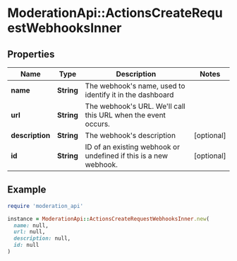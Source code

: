 # ModerationApi::ActionsCreateRequestWebhooksInner

## Properties

| Name | Type | Description | Notes |
| ---- | ---- | ----------- | ----- |
| **name** | **String** | The webhook&#39;s name, used to identify it in the dashboard |  |
| **url** | **String** | The webhook&#39;s URL. We&#39;ll call this URL when the event occurs. |  |
| **description** | **String** | The webhook&#39;s description | [optional] |
| **id** | **String** | ID of an existing webhook or undefined if this is a new webhook. | [optional] |

## Example

```ruby
require 'moderation_api'

instance = ModerationApi::ActionsCreateRequestWebhooksInner.new(
  name: null,
  url: null,
  description: null,
  id: null
)
```

